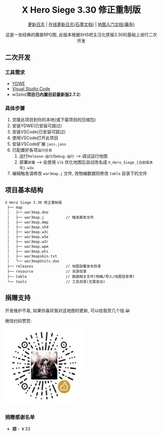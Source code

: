 <h1 align="center">X Hero Siege 3.30 修正重制版</h1>

<p align="center">
<a href="./CHANGELOG.md">更新日志</a> |
<a href="https://shimo.im/docs/JYc6w8RkwJjgHCrp/">在线更新日志(石墨文档)</a> |
<a href="https://mubu.com/doc/47nH6XS-KsM">地图入门文档(幕布)</a>
</p>

<p align="center">这是一张经典的魔兽RPG图, 此版本根据XHS吧主汉化原版3.30的基础上进行二次开发</p>

## 二次开发

### 工具需求

- [YDWE](http://www.ydwe.net/download.html)
- [Visual Studio Code](https://code.visualstudio.com/)
- w3xlni(**项目已内置目前最新版2.7.2**)

### 具体步骤

1. 克隆此项目到你的本地(或下载项目的压缩包)
2. 安装YDWE(已安装可跳过)
3. 安装VSCode(已安装可跳过)
4. 使用VSCode打开此项目
5. 安装VSCode扩展 `jass.jass`
6. 已配置好各项`运行任务`
   1. 运行`Release-运行`/`Debug-运行` --> 调试运行地图
   2. 部署`部署` --> 会使用 `slk` 优化地图后自动改名成 `X_Hero_Siege_{当前版本号}.w3x`
7. 编辑触发请修改 `war3map.j` 文件, 改物编数据则修改 `table` 目录下的文件

## 项目基本结构

```
X Hero Siege 3.30 修正重制版
 ├── map
 │   ├── war3map.doo
 │   ├── war3map.j          // 触发脚本文件
 │   ├── war3map.mmp
 │   ├── war3map.shd
 │   ├── war3map.w3c
 │   ├── war3map.w3e
 │   ├── war3map.w3r
 │   ├── war3map.wpm
 │   ├── war3map.wts
 │   ├── war3mapskin.txt
 │   └── war3mapUnits.doo
 ├── releases               // 地图部署发布目录
 ├── resource               // 资源目录
 ├── table                  // 数据相关文件(物编/导入/地图信息等)
 └── tools                  // 工具目录(无需变动)
```

## 捐赠支持

开发维护不易, 如果你喜欢我对这地图的更新, 可以给我赏几个钱.😀

微信扫码赞赏:

![微信赞赏码](images/wechat_pay.jpg)

### 捐赠感谢名单

-  **郑**  - ￥33
